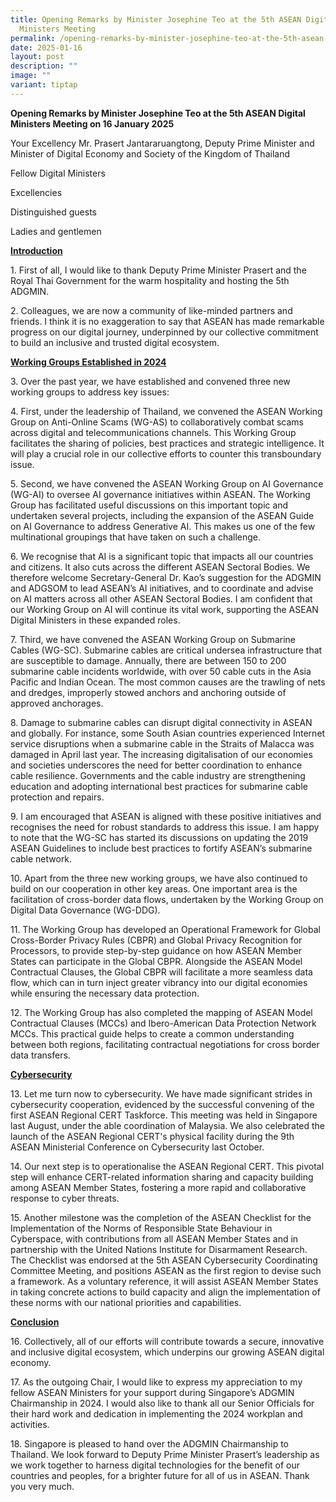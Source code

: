 ```yaml
---
title: Opening Remarks by Minister Josephine Teo at the 5th ASEAN Digital
  Ministers Meeting
permalink: /opening-remarks-by-minister-josephine-teo-at-the-5th-asean-digital-ministers-meeting/
date: 2025-01-16
layout: post
description: ""
image: ""
variant: tiptap
---
```

<p><strong>Opening Remarks by Minister Josephine Teo at the 5th ASEAN Digital Ministers Meeting on 16 January 2025</strong>
</p>
<p>Your Excellency Mr. Prasert Jantararuangtong, Deputy Prime Minister and
Minister of Digital Economy and Society of the Kingdom of Thailand</p>
<p>Fellow Digital Ministers</p>
<p>Excellencies</p>
<p>Distinguished guests</p>
<p>Ladies and gentlemen</p>
<p><strong><u>Introduction</u></strong>
</p>
<p>1. First of all, I would like to thank Deputy Prime Minister Prasert and
the Royal Thai Government for the warm hospitality and hosting the 5th
ADGMIN.</p>
<p>2. Colleagues, we are now a community of like-minded partners and friends.
I think it is no exaggeration to say that ASEAN has made remarkable progress
on our digital journey, underpinned by our collective commitment to build
an inclusive and trusted digital ecosystem.</p>
<p><strong><u>Working Groups Established in 2024</u></strong>
</p>
<p>3. Over the past year, we have established and convened three new working
groups to address key issues:</p>
<p>4. First, under the leadership of Thailand, we convened the ASEAN Working
Group on Anti-Online Scams (WG-AS) to collaboratively combat scams across
digital and telecommunications channels. This Working Group facilitates
the sharing of policies, best practices and strategic intelligence. It
will play a crucial role in our collective efforts to counter this transboundary
issue.</p>
<p>5. Second, we have convened the ASEAN Working Group on AI Governance (WG-AI)
to oversee AI governance initiatives within ASEAN. The Working Group has
facilitated useful discussions on this important topic and undertaken several
projects, including the expansion of the ASEAN Guide on AI Governance to
address Generative AI. This makes us one of the few multinational groupings
that have taken on such a challenge.</p>
<p>6. We recognise that AI is a significant topic that impacts all our countries
and citizens. It also cuts across the different ASEAN Sectoral Bodies.
We therefore welcome Secretary-General Dr. Kao’s suggestion for the ADGMIN
and ADGSOM to lead ASEAN’s AI initiatives, and to coordinate and advise
on AI matters across all other ASEAN Sectoral Bodies. I am confident that
our Working Group on AI will continue its vital work, supporting the ASEAN
Digital Ministers in these expanded roles.</p>
<p>7. Third, we have convened the ASEAN Working Group on Submarine Cables
(WG-SC). Submarine cables are critical undersea infrastructure that are
susceptible to damage. Annually, there are between 150 to 200 submarine
cable incidents worldwide, with over 50 cable cuts in the Asia Pacific
and Indian Ocean. The most common causes are the trawling of nets and dredges,
improperly stowed anchors and anchoring outside of approved anchorages.</p>
<p>8. Damage to submarine cables can disrupt digital connectivity in ASEAN
and globally. For instance, some South Asian countries experienced Internet
service disruptions when a submarine cable in the Straits of Malacca was
damaged in April last year. The increasing digitalisation of our economies
and societies underscores the need for better coordination to enhance cable
resilience. Governments and the cable industry are strengthening education
and adopting international best practices for submarine cable protection
and repairs.</p>
<p>9. I am encouraged that ASEAN is aligned with these positive initiatives
and recognises the need for robust standards to address this issue. I am
happy to note that the WG-SC has started its discussions on updating the
2019 ASEAN Guidelines to include best practices to fortify ASEAN’s submarine
cable network.</p>
<p>10. Apart from the three new working groups, we have also continued to
build on our cooperation in other key areas. One important area is the
facilitation of cross-border data flows, undertaken by the Working Group
on Digital Data Governance (WG-DDG).</p>
<p>11. The Working Group has developed an Operational Framework for Global
Cross-Border Privacy Rules (CBPR) and Global Privacy Recognition for Processors,
to provide step-by-step guidance on how ASEAN Member States can participate
in the Global CBPR. Alongside the ASEAN Model Contractual Clauses, the
Global CBPR will facilitate a more seamless data flow, which can in turn
inject greater vibrancy into our digital economies while ensuring the necessary
data protection.</p>
<p>12. The Working Group has also completed the mapping of ASEAN Model Contractual
Clauses (MCCs) and Ibero-American Data Protection Network MCCs. This practical
guide helps to create a common understanding between both regions, facilitating
contractual negotiations for cross border data transfers.</p>
<p><strong><u>Cybersecurity</u></strong>
</p>
<p>13. Let me turn now to cybersecurity. We have made significant strides
in cybersecurity cooperation, evidenced by the successful convening of
the first ASEAN Regional CERT Taskforce. This meeting was held in Singapore
last August, under the able coordination of Malaysia. We also celebrated
the launch of the ASEAN Regional CERT's physical facility during the 9th
ASEAN Ministerial Conference on Cybersecurity last October.</p>
<p>14. Our next step is to operationalise the ASEAN Regional CERT. This pivotal
step will enhance CERT-related information sharing and capacity building
among ASEAN Member States, fostering a more rapid and collaborative response
to cyber threats.</p>
<p>15. Another milestone was the completion of the ASEAN Checklist for the
Implementation of the Norms of Responsible State Behaviour in Cyberspace,
with contributions from all ASEAN Member States and in partnership with
the United Nations Institute for Disarmament Research. The Checklist was
endorsed at the 5th ASEAN Cybersecurity Coordinating Committee Meeting,
and positions ASEAN as the first region to devise such a framework. As
a voluntary reference, it will assist ASEAN Member States in taking concrete
actions to build capacity and align the implementation of these norms with
our national priorities and capabilities.</p>
<p><strong><u>Conclusion</u></strong>
</p>
<p>16. Collectively, all of our efforts will contribute towards a secure,
innovative and inclusive digital ecosystem, which underpins our growing
ASEAN digital economy.</p>
<p>17. As the outgoing Chair, I would like to express my appreciation to
my fellow ASEAN Ministers for your support during Singapore’s ADGMIN Chairmanship
in 2024. I would also like to thank all our Senior Officials for their
hard work and dedication in implementing the 2024 workplan and activities.</p>
<p>18. Singapore is pleased to hand over the ADGMIN Chairmanship to Thailand.
We look forward to Deputy Prime Minister Prasert’s leadership as we work
together to harness digital technologies for the benefit of our countries
and peoples, for a brighter future for all of us in ASEAN. Thank you very
much.</p>